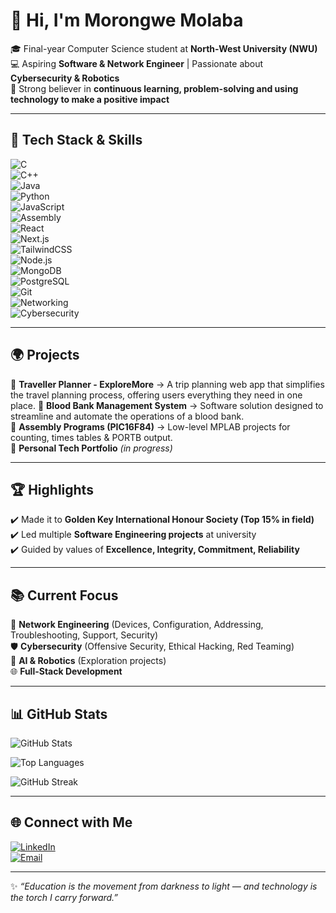 # 👋 Hi, I'm Morongwe Molaba  

🎓 Final-year Computer Science student at **North-West University (NWU)**  
💻 Aspiring **Software & Network Engineer** | Passionate about **Cybersecurity & Robotics**  
🚀 Strong believer in **continuous learning, problem-solving and using technology to make a positive impact**  

---

## 🔧 Tech Stack & Skills  

![C](https://img.shields.io/badge/-C-00599C?style=flat&logo=c)  
![C++](https://img.shields.io/badge/-C++-00599C?style=flat&logo=c%2B%2B)  
![Java](https://img.shields.io/badge/-Java-orange?style=flat&logo=java)  
![Python](https://img.shields.io/badge/-Python-3776AB?style=flat&logo=python)  
![JavaScript](https://img.shields.io/badge/-JavaScript-F7DF1E?style=flat&logo=javascript)  
![Assembly](https://img.shields.io/badge/-Assembly-lightgrey?style=flat)  
![React](https://img.shields.io/badge/-React-61DAFB?style=flat&logo=react)  
![Next.js](https://img.shields.io/badge/-Next.js-black?style=flat&logo=next.js)  
![TailwindCSS](https://img.shields.io/badge/-TailwindCSS-38B2AC?style=flat&logo=tailwind-css)  
![Node.js](https://img.shields.io/badge/-Node.js-339933?style=flat&logo=node.js)  
![MongoDB](https://img.shields.io/badge/-MongoDB-47A248?style=flat&logo=mongodb)  
![PostgreSQL](https://img.shields.io/badge/-PostgreSQL-336791?style=flat&logo=postgresql)  
![Git](https://img.shields.io/badge/-Git-F05032?style=flat&logo=git)  
![Networking](https://img.shields.io/badge/-Networking-blue?style=flat&logo=cisco)  
![Cybersecurity](https://img.shields.io/badge/-Cybersecurity-black?style=flat&logo=security)  

---

## 🌍 Projects  

🔹 **Traveller Planner - ExploreMore** → A trip planning web app that simplifies the travel planning process, offering users everything they need in one place.
🔹 **Blood Bank Management System** → Software solution designed to streamline and automate the operations of a blood bank.  
🔹 **Assembly Programs (PIC16F84)** → Low-level MPLAB projects for counting, times tables & PORTB output.  
🔹 **Personal Tech Portfolio** *(in progress)*  

---

## 🏆 Highlights  

✔️ Made it to **Golden Key International Honour Society (Top 15% in field)**  
✔️ Led multiple **Software Engineering projects** at university  
✔️ Guided by values of **Excellence, Integrity, Commitment, Reliability**  

---

## 📚 Current Focus  

📡 **Network Engineering** (Devices, Configuration, Addressing, Troubleshooting, Support, Security)  
🛡️ **Cybersecurity** (Offensive Security, Ethical Hacking, Red Teaming)  
🤖 **AI & Robotics** (Exploration projects)  
🌐 **Full-Stack Development**  

---

## 📊 GitHub Stats  

![GitHub Stats](https://github-readme-stats.vercel.app/api?username=rongwes&show_icons=true&theme=tokyonight)  

![Top Languages](https://github-readme-stats.vercel.app/api/top-langs/?username=rongwes&layout=compact&theme=tokyonight)  

![GitHub Streak](https://github-readme-streak-stats.herokuapp.com/?user=rongwes&theme=tokyonight)  

---

## 🌐 Connect with Me  

[![LinkedIn](https://img.shields.io/badge/LinkedIn-blue?style=for-the-badge&logo=linkedin)](https://www.linkedin.com/in/morongwe-molaba-a20635309)  
[![Email](https://img.shields.io/badge/Email-red?style=for-the-badge&logo=gmail)](mailto:morongwemolaba@gmail.com)  

---

✨ *“Education is the movement from darkness to light — and technology is the torch I carry forward.”*  

